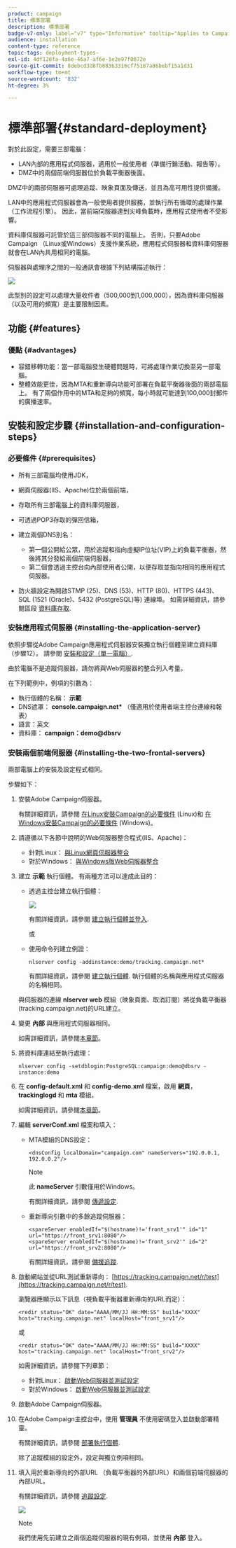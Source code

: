 ```yaml
---
product: campaign
title: 標準部署
description: 標準部署
badge-v7-only: label="v7" type="Informative" tooltip="Applies to Campaign Classic v7 only"
audience: installation
content-type: reference
topic-tags: deployment-types-
exl-id: 4df126fa-4a6e-46a7-af6e-1e2e97f0072e
source-git-commit: 8debcd3d8fb883b3316cf75187a86bebf15a1d31
workflow-type: tm+mt
source-wordcount: '832'
ht-degree: 3%

---
```


# 標準部署{#standard-deployment}



對於此設定，需要三部電腦：

* LAN內部的應用程式伺服器，適用於一般使用者（準備行銷活動、報告等）。
* DMZ中的兩個前端伺服器位於負載平衡器後面。

DMZ中的兩部伺服器可處理追蹤、映象頁面及傳送，並且為高可用性提供備援。

LAN中的應用程式伺服器會為一般使用者提供服務，並執行所有循環的處理作業（工作流程引擎）。 因此，當前端伺服器達到尖峰負載時，應用程式使用者不受影響。

資料庫伺服器可託管於這三部伺服器不同的電腦上。 否則，只要Adobe Campaign （Linux或Windows）支援作業系統，應用程式伺服器和資料庫伺服器就會在LAN內共用相同的電腦。

伺服器與處理序之間的一般通訊會根據下列結構描述執行：

![](assets/s_001_ncs_install_standardconfig.png)

此型別的設定可以處理大量收件者（500,000到1,000,000），因為資料庫伺服器（以及可用的頻寬）是主要限制因素。

## 功能 {#features}

### 優點 {#advantages}

* 容錯移轉功能：當一部電腦發生硬體問題時，可將處理作業切換至另一部電腦。
* 整體效能更佳，因為MTA和重新導向功能可部署在負載平衡器後面的兩部電腦上。 有了兩個作用中的MTA和足夠的頻寬，每小時就可能達到100,000封郵件的廣播速率。

## 安裝和設定步驟 {#installation-and-configuration-steps}

### 必要條件 {#prerequisites}

* 所有三部電腦均使用JDK，
* 網頁伺服器(IIS、Apache)位於兩個前端，
* 存取所有三部電腦上的資料庫伺服器，
* 可透過POP3存取的彈回信箱，
* 建立兩個DNS別名：

   * 第一個公開給公眾，用於追蹤和指向虛擬IP位址(VIP)上的負載平衡器，然後將其分發給兩個前端伺服器，
   * 第二個會透過主控台向內部使用者公開，以便存取並指向相同的應用程式伺服器。

* 防火牆設定為開啟STMP (25)、DNS (53)、HTTP (80)、HTTPS (443)、SQL (1521 (Oracle)、5432 (PostgreSQL)等) 連線埠。 如需詳細資訊，請參閱區段 [資料庫存取](../../installation/using/network-configuration.md#database-access).

### 安裝應用程式伺服器 {#installing-the-application-server}

依照步驟從Adobe Campaign應用程式伺服器安裝獨立執行個體至建立資料庫（步驟12）。 請參閱 [安裝和設定（單一電腦）](../../installation/using/standalone-deployment.md#installing-and-configuring--single-machine-).

由於電腦不是追蹤伺服器，請勿將與Web伺服器的整合列入考量。

在下列範例中，例項的引數為：

* 執行個體的名稱： **示範**
* DNS遮罩： **console.campaign.net&#42;** （僅適用於使用者端主控台連線和報表）
* 語言：英文
* 資料庫： **campaign：demo@dbsrv**

### 安裝兩個前端伺服器 {#installing-the-two-frontal-servers}

兩部電腦上的安裝及設定程式相同。

步驟如下：

1. 安裝Adobe Campaign伺服器。

   有關詳細資訊，請參閱 [在Linux安裝Campaign的必要條件](../../installation/using/prerequisites-of-campaign-installation-in-linux.md) (Linux)和 [在Windows安裝Campaign的必要條件](../../installation/using/prerequisites-of-campaign-installation-in-windows.md) (Windows)。

1. 請遵循以下各節中說明的Web伺服器整合程式(IIS、Apache)：

   * 針對Linux： [與Linux網頁伺服器整合](../../installation/using/integration-into-a-web-server-for-linux.md)
   * 對於Windows： [與Windows版Web伺服器整合](../../installation/using/integration-into-a-web-server-for-windows.md)

1. 建立 **示範** 執行個體。 有兩種方法可以達成此目的：

   * 透過主控台建立執行個體：

      ![](assets/install_create_new_connexion.png)

      有關詳細資訊，請參閱 [建立執行個體並登入](../../installation/using/creating-an-instance-and-logging-on.md).

      或

   * 使用命令列建立例證：

      ```
      nlserver config -addinstance:demo/tracking.campaign.net*
      ```

      有關詳細資訊，請參閱 [建立執行個體](../../installation/using/command-lines.md#creating-an-instance).
   執行個體的名稱與應用程式伺服器的名稱相同。

   與伺服器的連線 **nlserver web** 模組（映象頁面、取消訂閱）將從負載平衡器(tracking.campaign.net)的URL建立。

1. 變更 **內部** 與應用程式伺服器相同。

   如需詳細資訊，請參閱[本章節](../../installation/using/configuring-campaign-server.md#internal-identifier)。

1. 將資料庫連結至執行處理：

   ```
   nlserver config -setdblogin:PostgreSQL:campaign:demo@dbsrv -instance:demo
   ```

1. 在 **config-default.xml** 和 **config-demo.xml** 檔案，啟用 **網頁**， **trackinglogd** 和 **mta** 模組。

   如需詳細資訊，請參閱[本章節](../../installation/using/configuring-campaign-server.md#enabling-processes)。

1. 編輯 **serverConf.xml** 檔案和填入：

   * MTA模組的DNS設定：

      ```
      <dnsConfig localDomain="campaign.com" nameServers="192.0.0.1, 192.0.0.2"/>
      ```

      >[!NOTE]
      >
      >此 **nameServer** 引數僅用於Windows。

      有關詳細資訊，請參閱 [傳遞設定](configure-delivery-settings.md).

   * 重新導向引數中的多餘追蹤伺服器：

      ```
      <spareServer enabledIf="$(hostname)!='front_srv1'" id="1" url="https://front_srv1:8080"/>
      <spareServer enabledIf="$(hostname)!='front_srv2'" id="2" url="https://front_srv2:8080"/>
      ```

      有關詳細資訊，請參閱 [備援追蹤](configuring-campaign-server.md#redundant-tracking).

1. 啟動網站並從URL測試重新導向： [https://tracking.campaign.net/r/test](https://tracking.campaign.net/r/test).

   瀏覽器應顯示以下訊息（視負載平衡器重新導向的URL而定）：

   ```
   <redir status="OK" date="AAAA/MM/JJ HH:MM:SS" build="XXXX" host="tracking.campaign.net" localHost="front_srv1"/>
   ```

   或

   ```
   <redir status="OK" date="AAAA/MM/JJ HH:MM:SS" build="XXXX" host="tracking.campaign.net" localHost="front_srv2"/>
   ```

   如需詳細資訊，請參閱下列章節：

   * 針對Linux： [啟動Web伺服器並測試設定](../../installation/using/integration-into-a-web-server-for-linux.md#launching-the-web-server-and-testing-the-configuration)
   * 對於Windows： [啟動Web伺服器並測試設定](../../installation/using/integration-into-a-web-server-for-windows.md#launching-the-web-server-and-testing-the-configuration)

1. 啟動Adobe Campaign伺服器。
1. 在Adobe Campaign主控台中，使用 **管理員** 不使用密碼登入並啟動部署精靈。

   有關詳細資訊，請參閱 [部署執行個體](../../installation/using/deploying-an-instance.md).

   除了追蹤模組的設定外，設定與獨立例項相同。

1. 填入用於重新導向的外部URL （負載平衡器的外部URL）和兩個前端伺服器的內部URL。

   有關詳細資訊，請參閱 [追蹤設定](../../installation/using/deploying-an-instance.md#tracking-configuration).

   ![](assets/d_ncs_install_tracking2.png)

   >[!NOTE]
   >
   >我們使用先前建立之兩個追蹤伺服器的現有例項，並使用 **內部** 登入。
